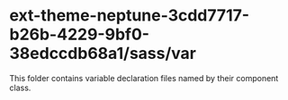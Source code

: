 # ext-theme-neptune-3cdd7717-b26b-4229-9bf0-38edccdb68a1/sass/var

This folder contains variable declaration files named by their component class.
